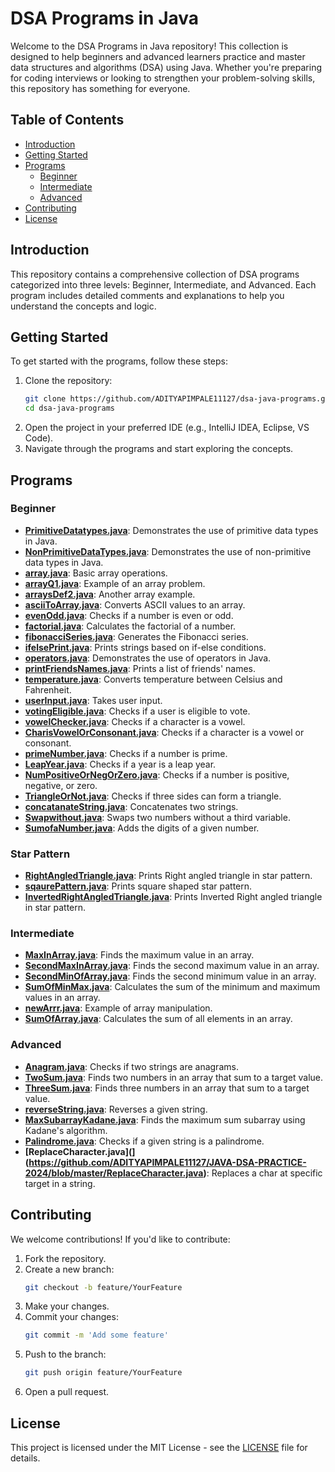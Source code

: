 # DSA Programs in Java

Welcome to the DSA Programs in Java repository! This collection is designed to help beginners and advanced learners practice and master data structures and algorithms (DSA) using Java. Whether you're preparing for coding interviews or looking to strengthen your problem-solving skills, this repository has something for everyone.

## Table of Contents

- [Introduction](#introduction)
- [Getting Started](#getting-started)
- [Programs](#programs)
  - [Beginner](#beginner)
  - [Intermediate](#intermediate)
  - [Advanced](#advanced)
- [Contributing](#contributing)
- [License](#license)

## Introduction

This repository contains a comprehensive collection of DSA programs categorized into three levels: Beginner, Intermediate, and Advanced. Each program includes detailed comments and explanations to help you understand the concepts and logic.

## Getting Started

To get started with the programs, follow these steps:

1. Clone the repository:
   ```bash
   git clone https://github.com/ADITYAPIMPALE11127/dsa-java-programs.git
   cd dsa-java-programs
   ```
2. Open the project in your preferred IDE (e.g., IntelliJ IDEA, Eclipse, VS Code).
3. Navigate through the programs and start exploring the concepts.

## Programs

### Beginner

- **[PrimitiveDatatypes.java](https://github.com/ADITYAPIMPALE11127/JAVA-DSA-PRACTICE-2024/blob/master/PrimitiveDatatypes.java)**: Demonstrates the use of primitive data types in Java.
- **[NonPrimitiveDataTypes.java](https://github.com/ADITYAPIMPALE11127/JAVA-DSA-PRACTICE-2024/blob/master/NonPrimitiveDataTypes.java)**: Demonstrates the use of non-primitive data types in Java.
- **[array.java](https://github.com/ADITYAPIMPALE11127/JAVA-DSA-PRACTICE-2024/blob/master/array.java)**: Basic array operations.
- **[arrayQ1.java](https://github.com/ADITYAPIMPALE11127/JAVA-DSA-PRACTICE-2024/blob/master/arrayQ1.java)**: Example of an array problem.
- **[arraysDef2.java](https://github.com/ADITYAPIMPALE11127/JAVA-DSA-PRACTICE-2024/blob/master/arraysDef2.java)**: Another array example.
- **[asciiToArray.java](https://github.com/ADITYAPIMPALE11127/JAVA-DSA-PRACTICE-2024/blob/master/asciiToArray.java)**: Converts ASCII values to an array.
- **[evenOdd.java](https://github.com/ADITYAPIMPALE11127/JAVA-DSA-PRACTICE-2024/blob/master/evenOdd.java)**: Checks if a number is even or odd.
- **[factorial.java](https://github.com/ADITYAPIMPALE11127/JAVA-DSA-PRACTICE-2024/blob/master/factorial.java)**: Calculates the factorial of a number.
- **[fibonacciSeries.java](https://github.com/ADITYAPIMPALE11127/JAVA-DSA-PRACTICE-2024/blob/master/fibonacciSeries.java)**: Generates the Fibonacci series.
- **[ifelsePrint.java](https://github.com/ADITYAPIMPALE11127/JAVA-DSA-PRACTICE-2024/blob/master/ifelsePrint.java)**: Prints strings based on if-else conditions.
- **[operators.java](https://github.com/ADITYAPIMPALE11127/JAVA-DSA-PRACTICE-2024/blob/master/operators.java)**: Demonstrates the use of operators in Java.
- **[printFriendsNames.java](https://github.com/ADITYAPIMPALE11127/JAVA-DSA-PRACTICE-2024/blob/master/printFriendsNames.java)**: Prints a list of friends' names.
- **[temperature.java](https://github.com/ADITYAPIMPALE11127/JAVA-DSA-PRACTICE-2024/blob/master/temperature.java)**: Converts temperature between Celsius and Fahrenheit.
- **[userInput.java](https://github.com/ADITYAPIMPALE11127/JAVA-DSA-PRACTICE-2024/blob/master/userInput.java)**: Takes user input.
- **[votingEligible.java](https://github.com/ADITYAPIMPALE11127/JAVA-DSA-PRACTICE-2024/blob/master/votingEligible.java)**: Checks if a user is eligible to vote.
- **[vowelChecker.java](https://github.com/ADITYAPIMPALE11127/JAVA-DSA-PRACTICE-2024/blob/master/vowelChecker.java)**: Checks if a character is a vowel.
- **[CharisVowelOrConsonant.java](https://github.com/ADITYAPIMPALE11127/JAVA-DSA-PRACTICE-2024/blob/master/CharisVowelOrConsonant.java)**: Checks if a character is a vowel or consonant.
- **[primeNumber.java](https://github.com/ADITYAPIMPALE11127/JAVA-DSA-PRACTICE-2024/blob/master/primeNumber.java)**: Checks if a number is prime.
- **[LeapYear.java](https://github.com/ADITYAPIMPALE11127/JAVA-DSA-PRACTICE-2024/blob/master/LeapYear.java)**: Checks if a year is a leap year.
- **[NumPositiveOrNegOrZero.java](https://github.com/ADITYAPIMPALE11127/JAVA-DSA-PRACTICE-2024/blob/master/NumPositiveOrNegOrZero.java)**: Checks if a number is positive, negative, or zero.
- **[TriangleOrNot.java](https://github.com/ADITYAPIMPALE11127/JAVA-DSA-PRACTICE-2024/blob/master/TriangleOrNot.java)**: Checks if three sides can form a triangle.
- **[concatanateString.java](https://github.com/ADITYAPIMPALE11127/JAVA-DSA-PRACTICE-2024/blob/master/concatanateString.java)**: Concatenates two strings.
- **[Swapwithout.java](https://github.com/ADITYAPIMPALE11127/JAVA-DSA-PRACTICE-2024/blob/master/Swapwithout.java)**: Swaps two numbers without a third variable.
- **[SumofaNumber.java](https://github.com/ADITYAPIMPALE11127/JAVA-DSA-PRACTICE-2024/blob/master/SumofaNumber.java)**: Adds the digits of a given number.

### Star Pattern
- **[RightAngledTriangle.java](https://github.com/ADITYAPIMPALE11127/JAVA-DSA-PRACTICE-2024/blob/master/RightAngledTriangle.java)**: Prints Right angled triangle in star pattern.
- **[sqaurePattern.java](https://github.com/ADITYAPIMPALE11127/JAVA-DSA-PRACTICE-2024/blob/master/sqaurePattern.java)**: Prints square shaped star pattern.
- **[InvertedRightAngledTriangle.java](https://github.com/ADITYAPIMPALE11127/JAVA-DSA-PRACTICE-2024/blob/master/InvertedRightAngledTriangle.java)**: Prints Inverted Right angled triangle in star pattern.

### Intermediate

- **[MaxInArray.java](https://github.com/ADITYAPIMPALE11127/JAVA-DSA-PRACTICE-2024/blob/master/MaxInArray.java)**: Finds the maximum value in an array.
- **[SecondMaxInArray.java](https://github.com/ADITYAPIMPALE11127/JAVA-DSA-PRACTICE-2024/blob/master/SecondMaxInArray.java)**: Finds the second maximum value in an array.
- **[SecondMinOfArray.java](https://github.com/ADITYAPIMPALE11127/JAVA-DSA-PRACTICE-2024/blob/master/SecondMinOfArray.java)**: Finds the second minimum value in an array.
- **[SumOfMinMax.java](https://github.com/ADITYAPIMPALE11127/JAVA-DSA-PRACTICE-2024/blob/master/SumOfMinMax.java)**: Calculates the sum of the minimum and maximum values in an array.
- **[newArrr.java](https://github.com/ADITYAPIMPALE11127/JAVA-DSA-PRACTICE-2024/blob/master/newArrr.java)**: Example of array manipulation.
- **[SumOfArray.java](https://github.com/ADITYAPIMPALE11127/JAVA-DSA-PRACTICE-2024/blob/master/SumOfArray.java)**: Calculates the sum of all elements in an array.

### Advanced

- **[Anagram.java](https://github.com/ADITYAPIMPALE11127/JAVA-DSA-PRACTICE-2024/blob/master/anagram.java)**: Checks if two strings are anagrams.
- **[TwoSum.java](https://github.com/ADITYAPIMPALE11127/JAVA-DSA-PRACTICE-2024/blob/master/TwoSum.java)**: Finds two numbers in an array that sum to a target value.
- **[ThreeSum.java](https://github.com/ADITYAPIMPALE11127/JAVA-DSA-PRACTICE-2024/blob/master/ThreeSum.java)**: Finds three numbers in an array that sum to a target value.
- **[reverseString.java](https://github.com/ADITYAPIMPALE11127/JAVA-DSA-PRACTICE-2024/blob/master/reverseString.java)**: Reverses a given string.
- **[MaxSubarrayKadane.java](https://github.com/ADITYAPIMPALE11127/JAVA-DSA-PRACTICE-2024/blob/master/MaxSubarrayKadane.java)**: Finds the maximum sum subarray using Kadane's algorithm.
- **[Palindrome.java](https://github.com/ADITYAPIMPALE11127/JAVA-DSA-PRACTICE-2024/blob/master/Palindrome.java)**: Checks if a given string is a palindrome.
- **[ReplaceCharacter.java](](https://github.com/ADITYAPIMPALE11127/JAVA-DSA-PRACTICE-2024/blob/master/ReplaceCharacter.java)**: Replaces a char at specific target in a string.


## Contributing

We welcome contributions! If you'd like to contribute:

1. Fork the repository.
2. Create a new branch:
   ```bash
   git checkout -b feature/YourFeature
   ```
3. Make your changes.
4. Commit your changes:
   ```bash
   git commit -m 'Add some feature'
   ```
5. Push to the branch:
   ```bash
   git push origin feature/YourFeature
   ```
6. Open a pull request.

## License

This project is licensed under the MIT License - see the [LICENSE](LICENSE) file for details.
